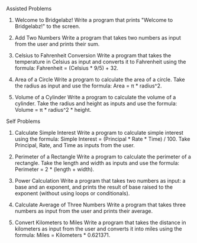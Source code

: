 Assisted Problems

1. Welcome to Bridgelabz!
Write a program that prints "Welcome to Bridgelabz!" to the screen.

2. Add Two Numbers
Write a program that takes two numbers as input from the user and prints
their sum.

3. Celsius to Fahrenheit Conversion
Write a program that takes the temperature in Celsius as input and converts
it to Fahrenheit using the formula:
Fahrenheit = (Celsius * 9/5) + 32.

4. Area of a Circle
Write a program to calculate the area of a circle. Take the radius as input
and use the formula:
Area = π * radius^2.

5. Volume of a Cylinder
Write a program to calculate the volume of a cylinder. Take the radius and
height as inputs and use the formula:
Volume = π * radius^2 * height.

Self Problems
1. Calculate Simple Interest
Write a program to calculate simple interest using the formula:
Simple Interest = (Principal * Rate * Time) / 100.
Take Principal, Rate, and Time as inputs from the user.

2. Perimeter of a Rectangle
Write a program to calculate the perimeter of a rectangle. Take the length
and width as inputs and use the formula:
Perimeter = 2 * (length + width).

3. Power Calculation
Write a program that takes two numbers as input: a base and an exponent,
and prints the result of base raised to the exponent (without using loops or
conditionals).

4. Calculate Average of Three Numbers
Write a program that takes three numbers as input from the user and prints
their average.

5. Convert Kilometers to Miles
Write a program that takes the distance in kilometers as input from the user
and converts it into miles using the formula:
Miles = Kilometers * 0.621371.
